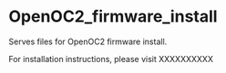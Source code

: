 # OpenOC2_firmware_install
Serves files for OpenOC2 firmware install.

For installation instructions, please visit XXXXXXXXXX
